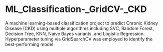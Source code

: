 # ML_Classification-_GridCV-_CKD
A machine learning-based classification project to predict Chronic Kidney Disease (CKD) using multiple algorithms including SVC, Random Forest, Decision Tree, KNN, Naïve Bayes variants, and Logistic Regression. Hyperparameter tuning via GridSearchCV was employed to identify the best-performing model. 

